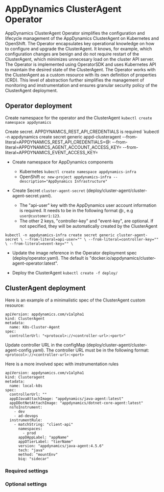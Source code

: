 # AppDynamics ClusterAgent Operator

AppDynamics ClusterAgent Operator simplifies the configuration and lifecycle management of the AppDynamics ClusterAgent on Kubernetes and OpenShift. The Operator encapsulates key operational knowledge on how to configure and upgrade the ClusterAgent. It knows, for example, which configuration changes are benign and do not require restart of the ClusterAgent, which minimizes unnecesary load on the cluster API server.
The Operator is implemented using OperatorSDK and uses Kubernetes API to maintain the desired state of the ClusterAgent. The Operator works with the ClusterAgent as a custom resource with its own definition of properties (CRD). This level of abstraction further simplifies the management of monitoring and imstrumentation and ensures granular security policy of the ClusterAgent deployment.



## Operator deployment
Create namespace for the operator and the ClusterAgent
`kubectl create namespace appdynamics`

Create secret. APPDYNAMICS_REST_API_CREDENTIALS is required
`kubectl -n appdynamics create secret generic appd-clusteragent --from-literal=APPDYNAMICS_REST_API_CREDENTIALS=<username>@<account>:<password> --from-literal=APPDYNAMICS_AGENT_ACCOUNT_ACCESS_KEY=<controller access key> --from-literal=APPDYNAMICS_EVENT_ACCESS_KEY=<events api key> 

* Create namespace for AppDynamics components
  * Kubernetes
   `kubectl create namespace appdynamics-infra`
  * OpenShift
   `oc new-project appdynamics-infra --description="AppDynamics Infrastructure"`

* Create Secret `cluster-agent-secret` (deploy/cluster-agent/cluster-agent-secret.yaml). 
  * The "api-user" key with the AppDynamics user account information is required. It needs to be in the following format <username>@<account>:<password>, e.g ` user@customer1:123 `. 
  * The other 2 keys, "controller-key" and "event-key", are optional. If not specified, they will be automatically created by the ClusterAgent

`
kubectl -n appdynamics-infra create secret generic cluster-agent-secret \
--from-literal=api-user="" \
--from-literal=controller-key="" \
--from-literal=event-key="" \
`

* Update the image reference in the Operator deployment spec (deploy/operator.yaml). The default is "docker.io/appdynamics/cluster-agent-operator:latest".


* Deploy the ClusterAgent
 `kubectl create -f deploy/`


## ClusterAgent deployment

Here is an example of a minimalistic spec of the ClusterAgent custom resource:

```
apiVersion: appdynamics.com/v1alpha1
kind: ClusterAgent
metadata:
  name: K8s-Cluster-Agent
spec:
  controllerUrl: "<protocol>://<controller-url>:<port>"
```
Update controller URL in the configMap (deploy/cluster-agent/cluster-agent-config.yaml). The controller URL must be in the following format:
` <protocol>://<controller-url>:<port> `

Here is a more involved spec with imstrumentation rules

```
apiVersion: appdynamics.com/v1alpha1
kind: Clusteragent
metadata:
  name: local-k8s
spec:
  controllerUrl: ""
  appDJavaAttachImage: "appdynamics/java-agent:latest"
  appDDotNetAttachImage: "appdynamics/dotnet-core-agent:latest"
  nsToInstrument:
    - dev
	- ad-devops
  instrumentRule:
	- matchString: "client-api"
	  namespaces:
	    - prod
	  appDAppLabel: "appName"
	  appDTierLabel: "tierName"
	  version: "appdynamics/java-agent:4.5.6"
	  tech: "java"
	  method: "mountEnv"
      biq: "sidecar"
```
	
### Required settings

### Optional settings

